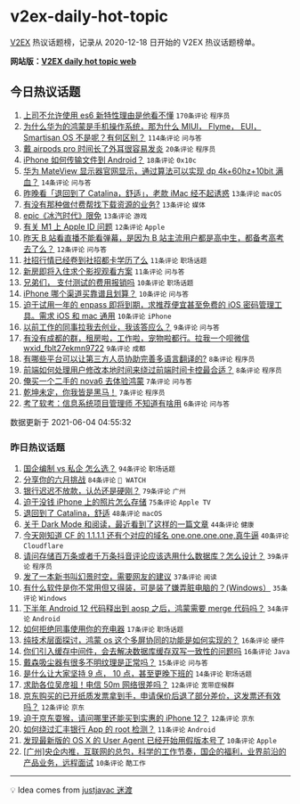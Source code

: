 # v2ex-daily-hot-topic

[V2EX](https://www.v2ex.com/) 热议话题榜，记录从 2020-12-18 日开始的 V2EX 热议话题榜单。

**网站版：[V2EX daily hot topic web](https://boojack.github.io/v2ex-daily-hot-topic-web/)**

## 今日热议话题

<!-- TODAY BEGIN -->

1. [上司不允许使用 es6 新特性理由是他看不懂](https://www.v2ex.com/t/781261) `170条评论` `程序员`
1. [为什么华为的鸿蒙是手机操作系统，那为什么 MIUI， Flyme， EUI， Smartisan OS 不是呢？有何区别？](https://www.v2ex.com/t/781266) `114条评论` `问与答`
1. [戴 airpods pro 时间长了外耳很容易发炎](https://www.v2ex.com/t/781306) `20条评论` `程序员`
1. [iPhone 如何传输文件到 Android？](https://www.v2ex.com/t/781265) `18条评论` `0x10c`
1. [华为 MateView 显示器官网显示，通过算法可以实现 dp 4k+60hz+10bit 满血？](https://www.v2ex.com/t/781310) `14条评论` `问与答`
1. [昨晚看「退回到了 Catalina，舒适」，老款 iMac 经不起诱惑](https://www.v2ex.com/t/781304) `13条评论` `macOS`
1. [有没有那种做付费帮找下载资源的业务?](https://www.v2ex.com/t/781302) `13条评论` `媒体`
1. [epic《冰汽时代》限免](https://www.v2ex.com/t/781268) `13条评论` `游戏`
1. [有关 M1 上 Apple ID 问题](https://www.v2ex.com/t/781271) `12条评论` `Apple`
1. [昨天 B 站看直播不能看弹幕，是因为 B 站主流用户都是高中生，都备考高考去了么？](https://www.v2ex.com/t/781259) `12条评论` `问与答`
1. [社招行情已经卷到社招都卡学历了么](https://www.v2ex.com/t/781329) `11条评论` `职场话题`
1. [新房即将入住求个影视观看方案](https://www.v2ex.com/t/781272) `11条评论` `问与答`
1. [兄弟们， 支付测试的费用报销吗](https://www.v2ex.com/t/781327) `10条评论` `职场话题`
1. [iPhone 哪个渠道买靠谱且划算？](https://www.v2ex.com/t/781321) `10条评论` `问与答`
1. [迫于试用一年的 enpass 即将到期，求推荐便宜甚至免费的 iOS 密码管理工具。需求 iOS 和 mac 通用](https://www.v2ex.com/t/781319) `10条评论` `iPhone`
1. [以前工作的同事拉我去创业，我该答应么？](https://www.v2ex.com/t/781295) `9条评论` `问与答`
1. [有没有成都的群，租房啦，工作啦，宠物啦都行。拉我一个呗微信 wxid_fblt27ekmn9722](https://www.v2ex.com/t/781274) `9条评论` `成都`
1. [有哪些平台可以让第三方人员协助完善多语言翻译的?](https://www.v2ex.com/t/781309) `8条评论` `程序员`
1. [前端如何处理用户修改本地时间来绕过前端时间卡控最合适？](https://www.v2ex.com/t/781267) `8条评论` `程序员`
1. [俺买一个二手的 nova6 去体验鸿蒙](https://www.v2ex.com/t/781299) `7条评论` `问与答`
1. [乾坤未定，你我皆是黑马！](https://www.v2ex.com/t/781298) `7条评论` `程序员`
1. [考了软考：信息系统项目管理师 不知道有啥用](https://www.v2ex.com/t/781313) `6条评论` `问与答`

数据更新于 2021-06-04 04:55:32

<!-- TODAY END -->

### 昨日热议话题

<!-- YESTERDAY BEGIN -->

1. [国企编制 vs 私企 怎么选？](https://www.v2ex.com/t/781021) `94条评论` `职场话题`
1. [分享你的六月挑战](https://www.v2ex.com/t/781018) `84条评论` ` WATCH`
1. [银行迟迟不放款，认怂还是硬刚？](https://www.v2ex.com/t/781045) `79条评论` `广州`
1. [迫于没钱 iPhone 上的照片怎么存储](https://www.v2ex.com/t/781028) `75条评论` `Apple TV`
1. [退回到了 Catalina，舒适](https://www.v2ex.com/t/781129) `48条评论` `macOS`
1. [关于 Dark Mode 和阅读，最近看到了这样的一篇文章](https://www.v2ex.com/t/781158) `44条评论` `健康`
1. [今天刚知道 CF 的 1.1.1.1 还有个对应的域名 one.one.one.one,真牛逼](https://www.v2ex.com/t/781140) `40条评论` `Cloudflare`
1. [请问存储百万条或者千万条抖音评论应该选用什么数据库？怎么设计？](https://www.v2ex.com/t/781032) `39条评论` `程序员`
1. [发了一本新书叫幻景时空，需要网友的建议](https://www.v2ex.com/t/781173) `37条评论` `阅读`
1. [有什么软件是你不常用但又得装，可是装了嫌弄脏电脑的？(Windows）](https://www.v2ex.com/t/781231) `35条评论` `Windows`
1. [下半年 Android 12 代码释出到 aosp 之后，鸿蒙需要 merge 代码吗？](https://www.v2ex.com/t/781088) `34条评论` `Android`
1. [如何拒绝同事使用你的充电器](https://www.v2ex.com/t/781244) `17条评论` `职场话题`
1. [纯技术层面探讨，鸿蒙 os 这个多屏协同的功能是如何实现的？](https://www.v2ex.com/t/781193) `16条评论` `硬件`
1. [你们引入缓存中间件，会去解决数据库缓存双写一致性的问题吗](https://www.v2ex.com/t/781166) `16条评论` `Java`
1. [戴森吸尘器有很多不明纹理是正常吗？](https://www.v2ex.com/t/781073) `15条评论` `问与答`
1. [是什么让大家坚持 9 点， 10 点，甚至更晚下班的](https://www.v2ex.com/t/781233) `14条评论` `职场话题`
1. [求助各位吴彦祖！电信 50m 网络很差吗？](https://www.v2ex.com/t/781206) `12条评论` `宽带症候群`
1. [京东购买的已开纸质发票拿到手，申请保价后退了部分差价，这发票还有效吗？](https://www.v2ex.com/t/781159) `12条评论` `京东`
1. [迫于京东耍猴，请问哪里还能买到实惠的 iPhone 12？](https://www.v2ex.com/t/781054) `12条评论` `京东`
1. [如何绕过汇丰银行 App 的 root 检测？](https://www.v2ex.com/t/781223) `11条评论` `Android`
1. [发现最新版的 OS X 的 User Agent 已经开始用假版本号了](https://www.v2ex.com/t/781154) `10条评论` `Apple`
1. [[广州]央企内推，互联网的总包，科学的工作节奏，国企的福利，业界前沿的产品业务，远程面试](https://www.v2ex.com/t/781044) `10条评论` `酷工作`

<!-- YESTERDAY END -->

---

💡 Idea comes from [justjavac 迷渡](https://github.com/justjavac/)
